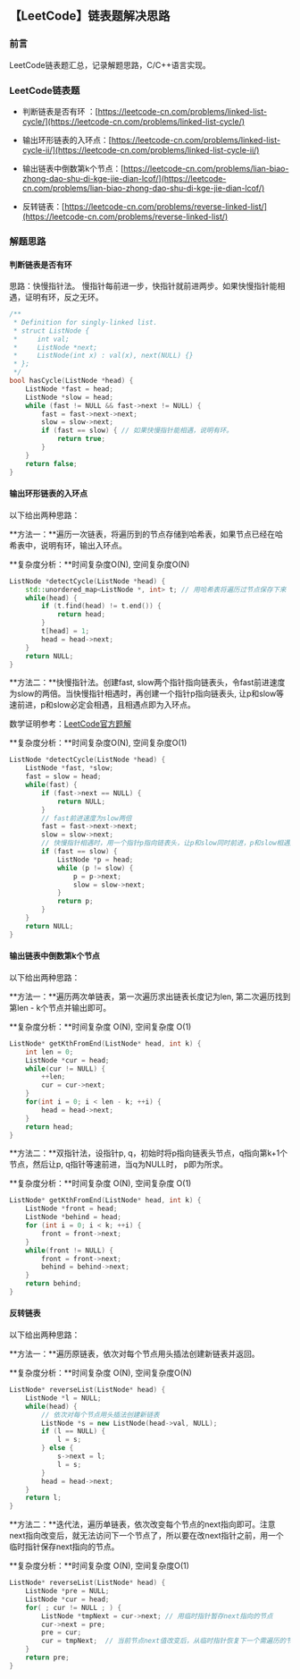 ## 【LeetCode】链表题解决思路





### 前言

LeetCode链表题汇总，记录解题思路，C/C++语言实现。



### LeetCode链表题

* 判断链表是否有环 ：[https://leetcode-cn.com/problems/linked-list-cycle/](https://leetcode-cn.com/problems/linked-list-cycle/)

* 输出环形链表的入环点：[https://leetcode-cn.com/problems/linked-list-cycle-ii/](https://leetcode-cn.com/problems/linked-list-cycle-ii/)

* 输出链表中倒数第k个节点：[https://leetcode-cn.com/problems/lian-biao-zhong-dao-shu-di-kge-jie-dian-lcof/](https://leetcode-cn.com/problems/lian-biao-zhong-dao-shu-di-kge-jie-dian-lcof/)

* 反转链表：[https://leetcode-cn.com/problems/reverse-linked-list/](https://leetcode-cn.com/problems/reverse-linked-list/)



### 解题思路

#### <span id="j1">判断链表是否有环</span>

思路：快慢指针法。 慢指针每前进一步，快指针就前进两步。如果快慢指针能相遇，证明有环，反之无环。

```C++
/**
 * Definition for singly-linked list.
 * struct ListNode {
 *     int val;
 *     ListNode *next;
 *     ListNode(int x) : val(x), next(NULL) {}
 * };
 */
bool hasCycle(ListNode *head) {   
    ListNode *fast = head;
    ListNode *slow = head;
    while (fast != NULL && fast->next != NULL) {
        fast = fast->next->next;
        slow = slow->next;
        if (fast == slow) { // 如果快慢指针能相遇，说明有环。
            return true;         
        }
    }
    return false;
}
```



#### 输出环形链表的入环点

以下给出两种思路：

**方法一：**遍历一次链表，将遍历到的节点存储到哈希表，如果节点已经在哈希表中，说明有环，输出入环点。

**复杂度分析：**时间复杂度O(N),  空间复杂度O(N)

```C++
ListNode *detectCycle(ListNode *head) {    
    std::unordered_map<ListNode *, int> t; // 用哈希表将遍历过节点保存下来
    while(head) {
        if (t.find(head) != t.end()) {
            return head;
        } 
        t[head] = 1;
        head = head->next;
    }
    return NULL;
}
```

**方法二：**快慢指针法。创建fast, slow两个指针指向链表头，令fast前进速度为slow的两倍。当快慢指针相遇时，再创建一个指针p指向链表头, 让p和slow等速前进，p和slow必定会相遇，且相遇点即为入环点。

数学证明参考：[LeetCode官方题解](https://leetcode-cn.com/problems/linked-list-cycle-ii/solution/huan-xing-lian-biao-ii-by-leetcode-solution/)

**复杂度分析：**时间复杂度O(N), 空间复杂度O(1)

```C++
ListNode *detectCycle(ListNode *head) {    
    ListNode *fast, *slow;
    fast = slow = head;
    while(fast) {
        if (fast->next == NULL) {
            return NULL;
        }
        // fast前进速度为slow两倍
        fast = fast->next->next;
        slow = slow->next;    
        // 快慢指针相遇时，用一个指针p指向链表头，让p和slow同时前进，p和slow相遇点即为入环点，
        if (fast == slow) {	
            ListNode *p = head;
            while (p != slow) {
                p = p->next;
                slow = slow->next;
            }
            return p;
        }
    }
    return NULL;
}
```



#### 输出链表中倒数第k个节点

以下给出两种思路：

**方法一：**遍历两次单链表，第一次遍历求出链表长度记为len, 第二次遍历找到第len - k个节点并输出即可。

**复杂度分析：**时间复杂度 O(N), 空间复杂度 O(1)

```C++
ListNode* getKthFromEnd(ListNode* head, int k) {
	int len = 0;
	ListNode *cur = head;
	while(cur != NULL) {
		++len;
		cur = cur->next;
	}
	for(int i = 0; i < len - k; ++i) {
		head = head->next;
	}
	return head;
}
```

**方法二：**双指针法，设指针p, q，初始时将p指向链表头节点，q指向第k+1个节点，然后让p, q指针等速前进，当q为NULL时， p即为所求。

**复杂度分析：**时间复杂度 O(N), 空间复杂度 O(1)

```C++
ListNode* getKthFromEnd(ListNode* head, int k) {
    ListNode *front = head;
    ListNode *behind = head;
    for (int i = 0; i < k; ++i) {
    	front = front->next;
    }
    while(front != NULL) {
        front = front->next;
        behind = behind->next;
    }
    return behind;
}
```



#### 反转链表

以下给出两种思路：

**方法一：**遍历原链表，依次对每个节点用头插法创建新链表并返回。

**复杂度分析：**时间复杂度 O(N), 空间复杂度O(N)

```C++
ListNode* reverseList(ListNode* head) {
    ListNode *l = NULL;
    while(head) {
        // 依次对每个节点用头插法创建新链表
        ListNode *s = new ListNode(head->val, NULL);
        if (l == NULL) {
            l = s;
        } else {
            s->next = l;
            l = s;
        }
        head = head->next;
    }
    return l;
}
```

**方法二：**迭代法，遍历单链表，依次改变每个节点的next指向即可。注意next指向改变后，就无法访问下一个节点了，所以要在改next指针之前，用一个临时指针保存next指向的节点。

**复杂度分析：**时间复杂度 O(N), 空间复杂度O(1)

```C++
ListNode* reverseList(ListNode* head) {
    ListNode *pre = NULL;
    ListNode *cur = head;
    for( ; cur != NULL ; ) {
        ListNode *tmpNext = cur->next; // 用临时指针暂存next指向的节点
        cur->next = pre;
        pre = cur;
        cur = tmpNext;	// 当前节点next值改变后，从临时指针恢复下一个需遍历的节点
    }
    return pre;
}
```















